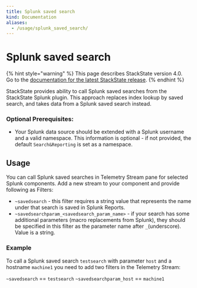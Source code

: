 ```yaml
---
title: Splunk saved search
kind: Documentation
aliases:
  - /usage/splunk_saved_search/
---
```


# Splunk saved search

{% hint style="warning" %}
This page describes StackState version 4.0.<br />Go to the [documentation for the latest StackState release](https://docs.stackstate.com/).
{% endhint %}

StackState provides ability to call Splunk saved searches from the StackState Splunk plugin. This approach replaces index lookup by saved search, and takes data from a Splunk saved search instead.

### Optional Prerequisites:

* Your Splunk data source should be extended with a Splunk username and a valid namespace. This information is optional - if not provided, the default `Search&Reporting` is set as a namespace.

## Usage

You can call Splunk saved searches in Telemetry Stream pane for selected Splunk components. Add a new stream to your component and provide following as Filters:

* `~savedsearch` - this filter requires a string value that represents the name under that search is saved in Splunk Reports.
* `~savedsearchparam_<savedsearch_param_name>` - if your search has some additional parameters \(macro replacements from Splunk\), they should be specified in this filter as the parameter name after `_`\(underscore\). Value is a string.

### Example

To call a Splunk saved search `testsearch` with parameter `host` and a hostname `machine1` you need to add two filters in the Telemetry Stream:

`~savedsearch` == `testsearch` `~savedsearchparam_host` == `machine1`

